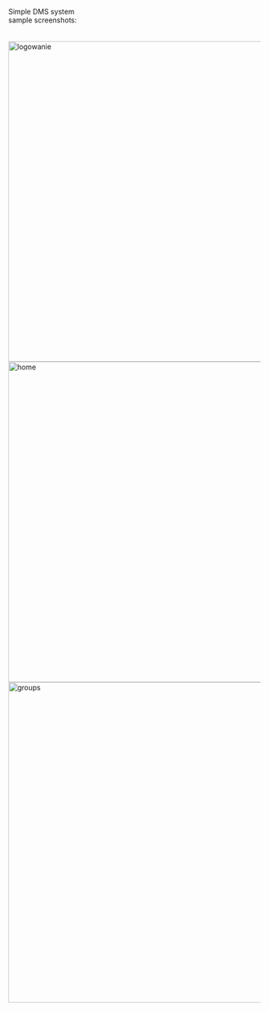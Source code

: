 Simple DMS system <br>
sample screenshots: <br><br><br>
<img width="800" height="640" alt="logowanie" src="https://github.com/user-attachments/assets/026ef38d-dcdf-4eb2-a566-5935d428839c" />
<br>
<img width="800" height="640" alt="home" src="https://github.com/user-attachments/assets/debf4e44-9cb5-4e6a-9780-998ea2b6d003" />
<br>
<img width="800" height="640" alt="groups" src="https://github.com/user-attachments/assets/7d41f222-a77b-4e77-ace7-5ec1a7d4b9f8" />
<br>
